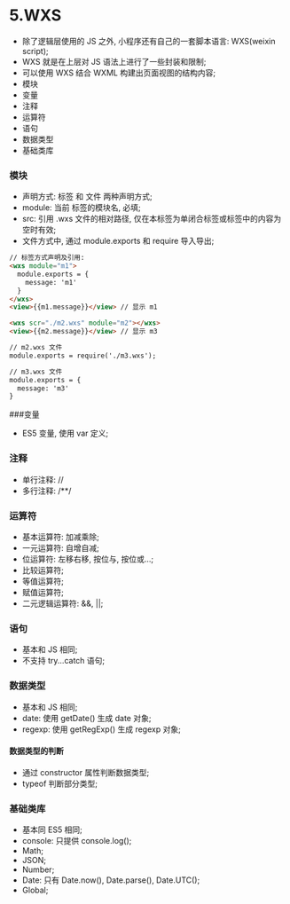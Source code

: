 # 5.WXS
- 除了逻辑层使用的 JS 之外, 小程序还有自己的一套脚本语言: WXS(weixin script);
- WXS 就是在上层对 JS 语法上进行了一些封装和限制;
- 可以使用 WXS 结合 WXML 构建出页面视图的结构内容;
- 模块
- 变量
- 注释
- 运算符
- 语句
- 数据类型
- 基础类库

### 模块
- 声明方式: 标签 和 文件 两种声明方式;
- module: 当前 <wxs> 标签的模块名, 必填;
- src: 引用 .wxs 文件的相对路径, 仅在本标签为单闭合标签或标签中的内容为空时有效;
- 文件方式中, 通过 module.exports 和 require 导入导出;
```html
// 标签方式声明及引用: 
<wxs module="m1">
  module.exports = {
    message: 'm1'
  }
</wxs>
<view>{{m1.message}}</view> // 显示 m1
```
```html
<wxs scr="./m2.wxs" module="m2"></wxs>
<view>{{m2.message}}</view> // 显示 m3

// m2.wxs 文件
module.exports = require('./m3.wxs');

// m3.wxs 文件
module.exports = {
  message: 'm3'
}
```

###变量
- ES5 变量, 使用 var 定义;

### 注释
- 单行注释: //
- 多行注释: /**/

### 运算符
- 基本运算符: 加减乘除;
- 一元运算符: 自增自减;
- 位运算符: 左移右移, 按位与, 按位或...;
- 比较运算符;
- 等值运算符;
- 赋值运算符;
- 二元逻辑运算符: &&, ||;

### 语句
- 基本和 JS 相同;
- 不支持 try...catch 语句;

### 数据类型
- 基本和 JS 相同;
- date: 使用 getDate() 生成 date 对象;
- regexp: 使用 getRegExp() 生成 regexp 对象;
#### 数据类型的判断
- 通过 constructor 属性判断数据类型;
- typeof 判断部分类型;

### 基础类库
- 基本同 ES5 相同;
- console: 只提供 console.log();
- Math;
- JSON;
- Number;
- Date: 只有 Date.now(), Date.parse(), Date.UTC();
- Global;
